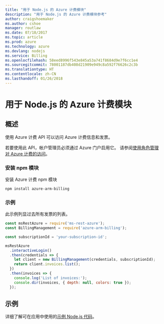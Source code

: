 ```yaml
---
title: "用于 Node.js 的 Azure 计费模块"
description: "用于 Node.js 的 Azure 计费模块参考"
author: craigshoemaker
ms.author: cshoe
manager: routlaw
ms.date: 07/18/2017
ms.topic: article
ms.prod: azure
ms.technology: azure
ms.devlang: nodejs
ms.service: Billing
ms.openlocfilehash: 58eed8996f543e845a53a741f8684d9e7f6cc1e4
ms.sourcegitcommit: 78001187db408d21909e949c8a592f76626c2c3b
ms.translationtype: HT
ms.contentlocale: zh-CN
ms.lasthandoff: 01/26/2018
---
```

# <a name="azure-billing-modules-for-nodejs"></a>用于 Node.js 的 Azure 计费模块

## <a name="overview"></a>概述
使用 Azure 计费 API 可以访问 Azure 计费信息和发票。

若要使用此 API，帐户管理员必须通过 Azure 门户启用它。 请参阅[使用角色管理对 Azure 计费的访问](https://docs.microsoft.com/azure/billing/billing-manage-access)。

### <a name="install-the-npm-module"></a>安装 npm 模块 

安装 Azure 计费 npm 模块 

```bash
npm install azure-arm-billing
```
### <a name="example"></a>示例 
 
此示例列显过去所有发票的列表。
 
```javascript 
const msRestAzure = require('ms-rest-azure');
const BillingManagement = require('azure-arm-billing');

const subscriptionId = 'your-subscription-id';

msRestAzure
  .interactiveLogin()
  .then(credentials => {
    let client = new BillingManagement(credentials, subscriptionId);
    return client.invoices.list();
  })
  .then(invoices => {
    console.log('List of invoices:');
    console.dir(invoices, { depth: null, colors: true });
  });
``` 


## <a name="samples"></a>示例

详细了解可在应用中使用的[示例 Node.js 代码](https://azure.microsoft.com/resources/samples/?platform=nodejs)。
